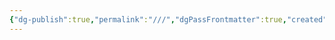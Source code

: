 ```yaml
---
{"dg-publish":true,"permalink":"///","dgPassFrontmatter":true,"created":"2024-12-25T16:45:54.714+08:00","updated":"2024-12-25T16:47:26.885+08:00"}
---
```


